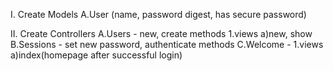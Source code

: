 I. Create Models
  A.User (name, password digest, has secure password)


II. Create Controllers
  A.Users - new, create methods
    1.views
      a)new, show
  B.Sessions - set new password, authenticate methods
  C.Welcome -
    1.views
     a)index(homepage after successful login)
